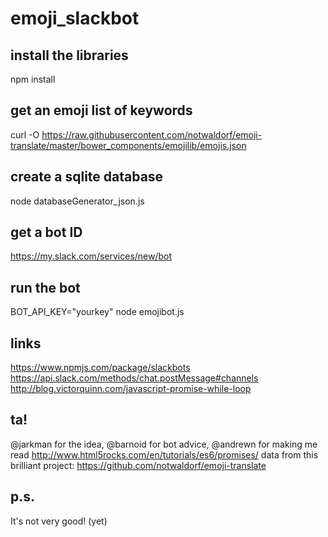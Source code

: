 # emoji_slackbot

## install the libraries

npm install

## get an emoji list of keywords

curl -O https://raw.githubusercontent.com/notwaldorf/emoji-translate/master/bower_components/emojilib/emojis.json

## create a sqlite database

node databaseGenerator_json.js

## get a bot ID

https://my.slack.com/services/new/bot

## run the bot

BOT_API_KEY="yourkey" node emojibot.js

## links

https://www.npmjs.com/package/slackbots
https://api.slack.com/methods/chat.postMessage#channels
http://blog.victorquinn.com/javascript-promise-while-loop

## ta!

@jarkman for the idea, @barnoid for bot advice, @andrewn for making me read http://www.html5rocks.com/en/tutorials/es6/promises/
data from this brilliant project: https://github.com/notwaldorf/emoji-translate

## p.s.

It's not very good! (yet)
